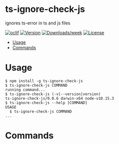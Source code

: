 ts-ignore-check-js
==================

ignores ts-error in ts and js files

[![oclif](https://img.shields.io/badge/cli-oclif-brightgreen.svg)](https://oclif.io)
[![Version](https://img.shields.io/npm/v/ts-ignore-check-js.svg)](https://npmjs.org/package/ts-ignore-check-js)
[![Downloads/week](https://img.shields.io/npm/dw/ts-ignore-check-js.svg)](https://npmjs.org/package/ts-ignore-check-js)
[![License](https://img.shields.io/npm/l/ts-ignore-check-js.svg)](https://github.com/vbUNext/ts-ignore-check-js/blob/master/package.json)

<!-- toc -->
* [Usage](#usage)
* [Commands](#commands)
<!-- tocstop -->
# Usage
<!-- usage -->
```sh-session
$ npm install -g ts-ignore-check-js
$ ts-ignore-check-js COMMAND
running command...
$ ts-ignore-check-js (-v|--version|version)
ts-ignore-check-js/0.0.6 darwin-x64 node-v10.15.3
$ ts-ignore-check-js --help [COMMAND]
USAGE
  $ ts-ignore-check-js COMMAND
...
```
<!-- usagestop -->
# Commands
<!-- commands -->

<!-- commandsstop -->
